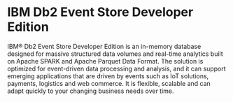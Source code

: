 # IBM Db2 Event Store Developer Edition

IBM® Db2 Event Store Developer Edition is an in-memory database designed for massive structured data volumes and real-time analytics built on Apache SPARK and Apache Parquet Data Format. The solution is optimized for event-driven data processing and analysis, and it can support emerging applications that are driven by events such as IoT solutions, payments, logistics and web commerce. It is flexible, scalable and can adapt quickly to your changing business needs over time. 
